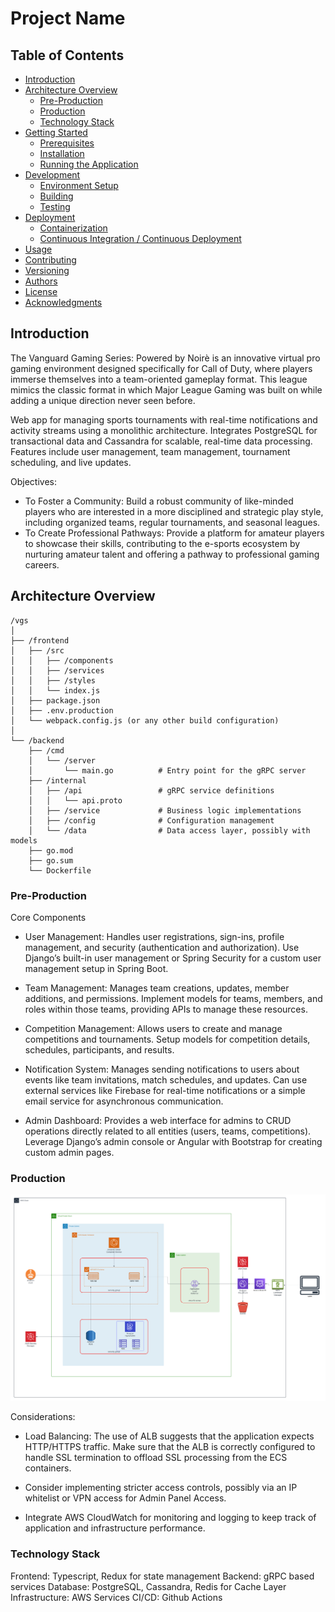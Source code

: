 # Project Name

## Table of Contents
- [Introduction](#introduction)
- [Architecture Overview](#architecture-overview)
  - [Pre-Production](#pre-production)
  - [Production](#production)
  - [Technology Stack](#technology-stack)
- [Getting Started](#getting-started)
  - [Prerequisites](#prerequisites)
  - [Installation](#installation)
  - [Running the Application](#running-the-application)
- [Development](#development)
  - [Environment Setup](#environment-setup)
  - [Building](#building)
  - [Testing](#testing)
- [Deployment](#deployment)
  - [Containerization](#containerization)
  - [Continuous Integration / Continuous Deployment](#continuous-integration--continuous-deployment)
- [Usage](#usage)
- [Contributing](#contributing)
- [Versioning](#versioning)
- [Authors](#authors)
- [License](#license)
- [Acknowledgments](#acknowledgments)

## Introduction
The Vanguard Gaming Series: Powered by Noirè is an innovative virtual pro gaming environment designed specifically for Call of Duty, where players immerse themselves into a team-oriented gameplay format. This league mimics the classic format in which Major League Gaming was built on while adding a unique direction never seen before.

Web app for managing sports tournaments with real-time notifications and activity streams using a monolithic architecture. Integrates PostgreSQL for transactional data and Cassandra for scalable, real-time data processing. Features include user management, team management, tournament scheduling, and live updates.

Objectives:

- To Foster a Community: Build a robust community of like-minded players who are interested in a more disciplined and strategic play style, including organized teams, regular tournaments, and seasonal leagues.
- To Create Professional Pathways: Provide a platform for amateur players to showcase their skills, contributing to the e-sports ecosystem by nurturing amateur talent and offering a pathway to professional gaming careers.

## Architecture Overview

```
/vgs
│
├── /frontend
│   ├── /src
│   │   ├── /components
│   │   ├── /services
│   │   ├── /styles
│   │   └── index.js
│   ├── package.json
│   ├── .env.production
│   └── webpack.config.js (or any other build configuration)
│
└── /backend
    ├── /cmd
    │   └── /server
    │       └── main.go          # Entry point for the gRPC server
    ├── /internal
    │   ├── /api                 # gRPC service definitions
    │   │   └── api.proto
    │   ├── /service             # Business logic implementations
    │   ├── /config              # Configuration management
    │   └── /data                # Data access layer, possibly with models
    ├── go.mod
    ├── go.sum
    └── Dockerfile

```

### Pre-Production

Core Components
- User Management:
Handles user registrations, sign-ins, profile management, and security (authentication and authorization).
Use Django’s built-in user management or Spring Security for a custom user management setup in Spring Boot.

- Team Management:
Manages team creations, updates, member additions, and permissions.
Implement models for teams, members, and roles within those teams, providing APIs to manage these resources.
- Competition Management:
Allows users to create and manage competitions and tournaments.
Setup models for competition details, schedules, participants, and results.
- Notification System:
Manages sending notifications to users about events like team invitations, match schedules, and updates.
Can use external services like Firebase for real-time notifications or a simple email service for asynchronous communication.
- Admin Dashboard:
Provides a web interface for admins to CRUD operations directly related to all entities (users, teams, competitions).
Leverage Django’s admin console or Angular with Bootstrap for creating custom admin pages.

### Production
![production-architecture](assets/vgs-architecture.png)

Considerations:

- Load Balancing: The use of ALB suggests that the application expects HTTP/HTTPS traffic. Make sure that the ALB is correctly configured to handle SSL termination to offload SSL processing from the ECS containers.

- Consider implementing stricter access controls, possibly via an IP whitelist or VPN access for Admin Panel Access.

- Integrate AWS CloudWatch for monitoring and logging to keep track of application and infrastructure performance.

### Technology Stack 

Frontend: Typescript, Redux for state management
Backend: gRPC based services
Database: PostgreSQL, Cassandra, Redis for Cache Layer
Infrastructure: AWS Services
CI/CD: Github Actions
